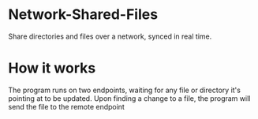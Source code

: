 # Network-Shared-Files
Share directories and files over a network, synced in real time.

# How it works

The program runs on two endpoints, waiting for any file or directory it's pointing at to be updated. Upon finding a change to a file, the program will
send the file to the remote endpoint
